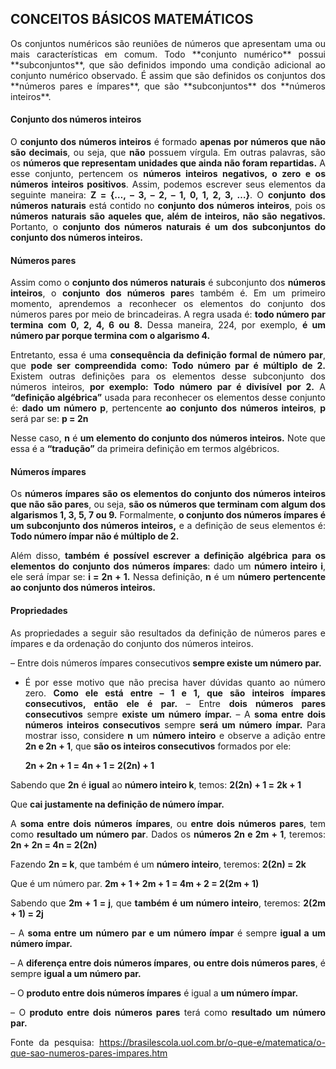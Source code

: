 ## CONCEITOS BÁSICOS MATEMÁTICOS

<div style="text-align: justify">
Os conjuntos numéricos são reuniões de números que apresentam uma ou mais características em comum. Todo **conjunto numérico** possui **subconjuntos**, que são definidos impondo uma condição adicional ao conjunto numérico observado. É assim que são definidos os conjuntos dos **números pares e ímpares**, que são **subconjuntos** dos **números inteiros**.

#### Conjunto dos números inteiros

O **conjunto dos números inteiros** é formado **apenas por números que não são decimais**, ou seja, que **não** possuem vírgula. Em outras palavras, são os **números que representam unidades que ainda não foram repartidas.** A esse conjunto, pertencem os **números inteiros negativos, o zero e os números inteiros positivos**. Assim, podemos escrever seus elementos da seguinte maneira: **Z = {…, – 3, – 2, – 1, 0, 1, 2, 3, …}**. O **conjunto dos números naturais** está contido no **conjunto dos números inteiros**, pois os **números naturais são aqueles que, além de inteiros, não são negativos.** Portanto, o **conjunto dos números naturais é um dos subconjuntos do conjunto dos números inteiros.**

#### Números pares

Assim como o **conjunto dos números naturais** é subconjunto dos **números inteiros**, o **conjunto dos números pare**s também é. Em um primeiro momento, aprendemos a reconhecer os elementos do conjunto dos números pares por meio de brincadeiras. A regra usada é: **todo número par termina com 0, 2, 4, 6 ou 8.** Dessa maneira, 224, por exemplo, **é um número par porque termina com o algarismo 4.**

Entretanto, essa é uma **consequência da definição formal de número par**, que **pode ser compreendida como: Todo número par é múltiplo de 2.**
Existem outras definições para os elementos desse subconjunto dos números inteiros, **por exemplo: Todo número par é divisível por 2.**
A **“definição algébrica”** usada para reconhecer os elementos desse conjunto é: **dado um número p**, pertencente **ao conjunto dos números inteiros**, **p** será par se: **p = 2n**

Nesse caso, **n** é **um elemento do conjunto dos números inteiros.** Note que essa é a **“tradução”** da primeira definição em termos algébricos.

#### Números ímpares

Os **números ímpares são os elementos do conjunto dos números inteiros que não são pares**, ou seja, **são os números que terminam com algum dos algarismos 1, 3, 5, 7 ou 9.** Formalmente, **o conjunto dos números ímpares é um subconjunto dos números inteiros,** e a definição de seus elementos é: **Todo número ímpar não é múltiplo de 2.**

Além disso, **também é possível escrever a definição algébrica para os elementos do conjunto dos números ímpares**: dado um **número inteiro i**, ele será ímpar se: **i = 2n + 1.** Nessa definição, **n** é um **número pertencente ao conjunto dos números inteiros.**

#### Propriedades

As propriedades a seguir são resultados da definição de números pares e ímpares e da ordenação do conjunto dos números inteiros.

– Entre dois números ímpares consecutivos **sempre existe um número par.**

- É por esse motivo que não precisa haver dúvidas quanto ao número zero. **Como ele está entre – 1 e 1, que são inteiros ímpares consecutivos, então ele é par.**
  – Entre **dois números pares consecutivos** sempre **existe um número ímpar.**
  – A **soma entre dois números inteiros consecutivos** sempre **será um número ímpar.**
  Para mostrar isso, considere **n** um **número inteiro** e observe a adição entre **2n e 2n + 1**, que **são os inteiros consecutivos** formados por ele:

  **2n + 2n + 1 =**
  **4n + 1 =**
  **2(2n) + 1**

Sabendo que **2n** é **igual** ao **número inteiro k**, temos:
**2(2n) + 1 =**
**2k + 1**

Que **cai justamente na definição de número ímpar.**

A **soma entre dois números ímpares**, ou **entre dois números pares**, tem como **resultado um número par**.
Dados os **números 2n e 2m + 1**, teremos: **2n + 2n = 4n = 2(2n)**

Fazendo **2n = k**, que também é um **número inteiro**, teremos: **2(2n) = 2k**

Que é um número par.
**2m + 1 + 2m + 1 = 4m + 2 = 2(2m + 1)**

Sabendo que **2m + 1 = j**, que **também é um número inteiro**, teremos: **2(2m + 1) = 2j**

– A **soma entre um número par e um número ímpar** é sempre **igual a um número ímpar.**

– A **diferença entre dois números ímpares**, **ou entre dois números pares**, é sempre **igual a um número par.**

– O **produto entre dois números ímpares** é igual a **um número ímpar.**

– O **produto entre dois números pares** terá como **resultado um número par.**

Fonte da pesquisa: https://brasilescola.uol.com.br/o-que-e/matematica/o-que-sao-numeros-pares-impares.htm

</div>
